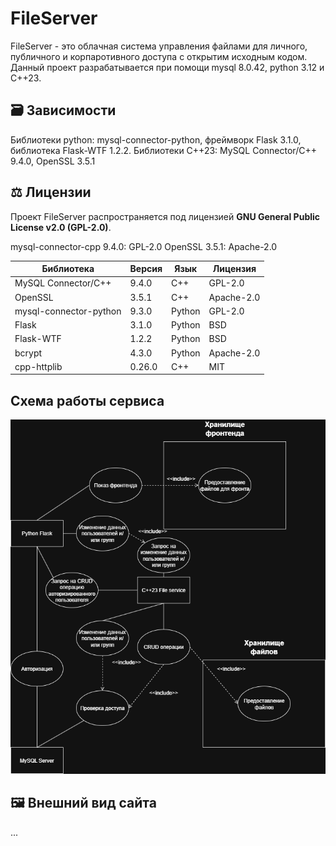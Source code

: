 # FileServer

FileServer - это облачная система управления файлами для личного, публичного и корпаротивного доступа с открытим исходным кодом.
Данный проект разрабатывается при помощи mysql 8.0.42, python 3.12 и C++23.

## 🗃️ Зависимости

Библиотеки python: mysql-connector-python, фреймворк Flask 3.1.0, библиотека Flask-WTF 1.2.2.
Библиотеки C++23: MySQL Connector/C++ 9.4.0, OpenSSL 3.5.1

## ⚖️ Лицензии

Проект FileServer распространяется под лицензией **GNU General Public License v2.0 (GPL-2.0)**.

mysql-connector-cpp 9.4.0: GPL-2.0
OpenSSL 3.5.1: Apache-2.0

| Библиотека                | Версия   | Язык     | Лицензия   |
|---------------------------|----------|----------|------------|
| MySQL Connector/C++       | 9.4.0    | C++      | GPL-2.0    |
| OpenSSL                   | 3.5.1    | C++      | Apache-2.0 |
| mysql-connector-python    | 9.3.0    | Python   | GPL-2.0    |
| Flask                     | 3.1.0    | Python   | BSD        |
| Flask-WTF                 | 1.2.2    | Python   | BSD        |
| bcrypt                    | 4.3.0    | Python   | Apache-2.0 |
| cpp-httplib               | 0.26.0   | C++      | MIT        |


## Схема работы сервиса

![Image alt](https://github.com/ClassZak/FileServer/blob/master/FileServer.png)

## 🖼️ Внешний вид сайта

...